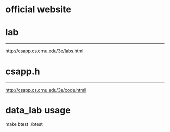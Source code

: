official website
===
# lab
---
http://csapp.cs.cmu.edu/3e/labs.html
# csapp.h
---
http://csapp.cs.cmu.edu/3e/code.html

# data_lab usage
make btest
./btest


